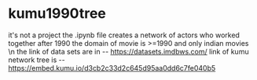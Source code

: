 # kumu1990tree
it's not a project
the .ipynb file creates a network of actors who worked together after 1990
the domain of movie is >=1990 and only indian movies \n
the link of data sets are in -- https://datasets.imdbws.com/
link of kumu network tree is -- https://embed.kumu.io/d3cb2c33d2c645d95aa0dd6c7fe040b5
